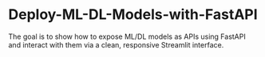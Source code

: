 # Deploy-ML-DL-Models-with-FastAPI
The goal is to show how to expose ML/DL models as APIs using FastAPI and interact with them via a clean, responsive Streamlit interface.
